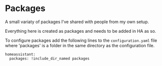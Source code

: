 # Packages

A small variaty of packages I've shared with people from my own setup.

Everything here is created as packages and needs to be added in HA as so.

To configure packages add the following lines to the `configuration.yaml` file where 'packages' is a folder in the same directory as the configuration file.
```
homeassistant:
  packages: !include_dir_named packages
```
